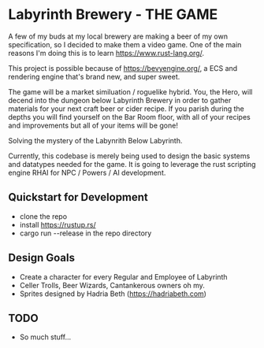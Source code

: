 # Labyrinth Brewery - THE GAME

A few of my buds at my local brewery are making a beer of my own specification, so I decided to make them a video game. One of the main reasons I'm doing this is to learn
https://www.rust-lang.org/. 

This project is possible because of https://bevyengine.org/, a ECS and rendering engine that's brand new, and super sweet.

The game will be a market similuation / roguelike hybrid. You, the Hero, will decend into the dungeon below Labyrinth Brewery in order to gather materials for your next
craft beer or cider recipe. If you parish during the depths you will find yourself on the Bar Room floor, with all of your recipes and improvements but all of your
items will be gone!

Solving the mystery of the Labynrith Below Labyrinth.

Currently, this codebase is merely being used to design the basic systems and datatypes needed for the game. It is going to leverage the rust scripting engine RHAI for NPC / Powers / AI development.

## Quickstart for Development

- clone the repo
- install https://rustup.rs/
- cargo run --release in the repo directory

## Design Goals 

- Create a character for every Regular and Employee of Labyrinth
- Celler Trolls, Beer Wizards, Cantankerous owners oh my.
- Sprites designed by Hadria Beth (https://hadriabeth.com)

## TODO

- So much stuff...
